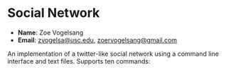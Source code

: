 # Social Network

- **Name**: Zoe Vogelsang
- **Email**: zvogelsa@usc.edu, zoervogelsang@gmail.com

An implementation of a twitter-like social network using a command line interface and text files.
Supports ten commands: 

